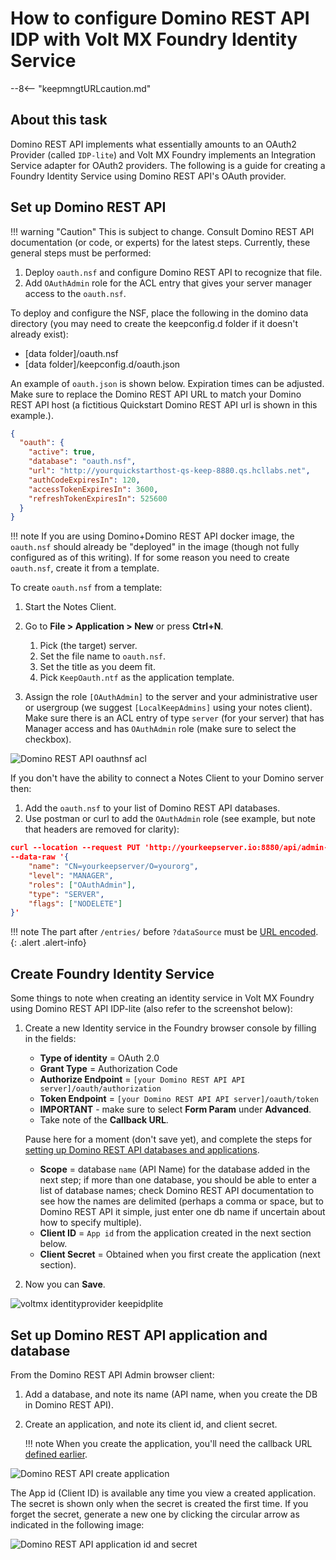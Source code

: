# How to configure Domino REST API IDP with Volt MX Foundry Identity Service

--8<-- "keepmngtURLcaution.md"

## About this task

Domino REST API implements what essentially amounts to an OAuth2 Provider (called `IDP-lite`) and Volt MX Foundry implements an Integration Service adapter for OAuth2 providers. The following is a guide for creating a Foundry Identity Service using Domino REST API's OAuth provider.

## Set up Domino REST API

<!-- prettier-ignore -->
!!! warning "Caution"
     This is subject to change. Consult Domino REST API documentation (or code, or experts) for the latest steps. Currently, these general steps must be performed:

1. Deploy `oauth.nsf` and configure Domino REST API to recognize that file.
1. Add `OAuthAdmin` role for the ACL entry that gives your server manager access to the `oauth.nsf`.

To deploy and configure the NSF, place the following in the domino data directory (you may need to create the keepconfig.d folder if it doesn't already exist):

- [data folder]/oauth.nsf
- [data folder]/keepconfig.d/oauth.json

An example of `oauth.json` is shown below. Expiration times can be adjusted. Make sure to replace the Domino REST API URL to match your Domino REST API host (a fictitious Quickstart Domino REST API url is shown in this example.).

```json
{
  "oauth": {
    "active": true,
    "database": "oauth.nsf",
    "url": "http://yourquickstarthost-qs-keep-8880.qs.hcllabs.net",
    "authCodeExpiresIn": 120,
    "accessTokenExpiresIn": 3600,
    "refreshTokenExpiresIn": 525600
  }
}
```

<!-- prettier-ignore -->
!!! note
      If you are using Domino+Domino REST API docker image, the `oauth.nsf` should already be "deployed" in the image (though not fully configured as of this writing). If for some reason you need to create `oauth.nsf`, create it from a template.

To create `oauth.nsf` from a template:

1. Start the Notes Client.
2. Go to **File > Application > New** or press **Ctrl+N**.

   1. Pick (the target) server.
   2. Set the file name to `oauth.nsf`.
   3. Set the title as you deem fit.
   4. Pick `KeepOauth.ntf` as the application template.

3. Assign the role `[OAuthAdmin]` to the server and your administrative user or usergroup (we suggest `[LocalKeepAdmins]` using your notes client). Make sure there is an ACL entry of type `server` (for your server) that has Manager access and has `OAuthAdmin` role (make sure to select the checkbox).

![Domino REST API oauthnsf acl](../assets/images/keep-oauthnsf-acl.png)

If you don't have the ability to connect a Notes Client to your Domino server then:

1. Add the `oauth.nsf` to your list of Domino REST API databases.
2. Use postman or curl to add the `OAuthAdmin` role (see example, but note that headers are removed for clarity):

```json
curl --location --request PUT 'http://yourkeepserver.io:8880/api/admin-v1/acl/entries/CN%3Dyourkeepserver%2FO%3Dyourorg?dataSource=oauth.nsf' \
--data-raw '{
    "name": "CN=yourkeepserver/O=yourorg",
    "level": "MANAGER",
    "roles": ["OAuthAdmin"],
    "type": "SERVER",
    "flags": ["NODELETE"]
}'
```

!!! note
    The part after `/entries/` before `?dataSource` must be [URL encoded](https://en.wikipedia.org/wiki/Percent-encoding).
    {: .alert .alert-info}

## Create Foundry Identity Service

Some things to note when creating an identity service in Volt MX Foundry using Domino REST API IDP-lite (also refer to the screenshot below):

1. Create a new Identity service in the Foundry browser console by filling in the fields:

   - **Type of identity** = OAuth 2.0
   - **Grant Type** = Authorization Code
   - **Authorize Endpoint** = `[your Domino REST API API server]/oauth/authorization`
   - **Token Endpoint** = `[your Domino REST API API server]/oauth/token`
   - **IMPORTANT** - make sure to select **Form Param** under **Advanced**. <!--{: .alert .alert-danger}-->
   - Take note of the **Callback URL**.

   Pause here for a moment (don't save yet), and complete the steps for [setting up Domino REST API databases and applications](#domino-rest-api-application-and-database-setup).

   - **Scope** = database `name` (API Name) for the database added in the next step; if more than one database, you should be able to enter a list of database names; check Domino REST API documentation to see how the names are delimited (perhaps a comma or space, but to Domino REST API it simple, just enter one db name if uncertain about how to specify multiple).
   - **Client ID** = `App id` from the application created in the next section below.
   - **Client Secret** = Obtained when you first create the application (next section).

2. Now you can **Save**.

![voltmx identityprovider keepidplite](../assets/images/voltmx-identityprovider-keepidplite.png)

## Set up Domino REST API application and database

From the Domino REST API Admin browser client:

1. Add a database, and note its name (API name, when you create the DB in Domino REST API).
1. Create an application, and note its client id, and client secret.

   !!! note
   When you create the application, you'll need the callback URL [defined earlier](#create-foundry-identity-service).

![Domino REST API create application](../assets/images/keep-create-application.png)

The App id (Client ID) is available any time you view a created application. The secret is shown only when the secret is created the first time. If you forget the secret, generate a new one by clicking the circular arrow as indicated in the following image:

![Domino REST API application id and secret](../assets/images/keep-application-id-and-secret.png)
